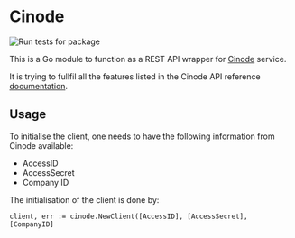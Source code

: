 # Cinode
![Run tests for package](https://github.com/polarsquad/cinode/workflows/Run%20tests%20for%20package/badge.svg)

This is a Go module to function as a REST API wrapper for [Cinode](https://cinode.com) service.

It is trying to fullfil all the features listed in the Cinode API reference [documentation](https://api.cinode.com/docs/index.html).

## Usage
To initialise the client, one needs to have the following information from Cinode available:
- AccessID
- AccessSecret
- Company ID

The initialisation of the client is done by:  
```golang
client, err := cinode.NewClient([AccessID], [AccessSecret], [CompanyID]
```